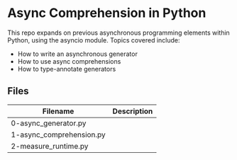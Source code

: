 # Async Comprehension in Python

This repo expands on previous asynchronous programming elements within Python, using the asyncio module. Topics covered include:
  - How to write an asynchronous generator
  - How to use async comprehensions
  - How to type-annotate generators

## Files

| Filename | Description |
| -------- | ----------- |
| 0-async_generator.py |  |
| 1-async_comprehension.py |  |
| 2-measure_runtime.py |  |
